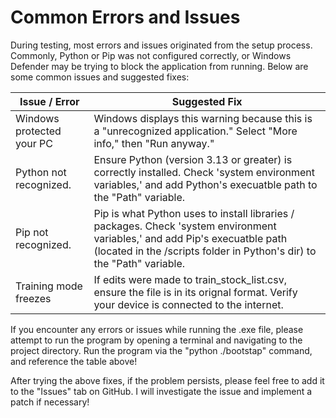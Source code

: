 # Common Errors and Issues

During testing, most errors and issues originated from the setup process. Commonly, Python or Pip was not configured correctly, or Windows Defender may be trying to block the application from running. Below are some common issues and suggested fixes:  

| Issue / Error             | Suggested Fix                                                                                                                                                                                         |
| ------------------------- | ----------------------------------------------------------------------------------------------------------------------------------------------------------------------------------------------------- |
| Windows protected your PC | Windows displays this warning because this is a "unrecognized application." Select "More info," then "Run anyway."                                                                                    |
| Python not recognized.    | Ensure Python (version 3.13 or greater) is correctly installed. Check 'system environment variables,' and add Python's execuatble path to the "Path" variable.                                        |
| Pip not recognized.       | Pip is what Python uses to install libraries / packages. Check 'system environment variables,' and add Pip's execuatble path (located in the /scripts folder in Python's dir) to the "Path" variable. |
| Training mode freezes     | If edits were made to train_stock_list.csv, ensure the file is in its orignal format. Verify your device is connected to the internet.                                                                |   

If you encounter any errors or issues while running the .exe file, please attempt to run the program by opening a terminal and navigating to the project directory. Run the program via the "python ./bootstap" command, and reference the table above!  

After trying the above fixes, if the problem persists, please feel free to add it to the "Issues" tab on GitHub. I will investigate the issue and implement a patch if necessary!  